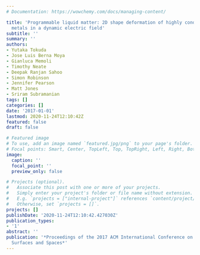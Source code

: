 ```yaml
---
# Documentation: https://wowchemy.com/docs/managing-content/

title: 'Programmable liquid matter: 2D shape deformation of highly conductive liquid
  metals in a dynamic electric field'
subtitle: ''
summary: ''
authors:
- Yutaka Tokuda
- Jose Luis Berna Moya
- Gianluca Memoli
- Timothy Neate
- Deepak Ranjan Sahoo
- Simon Robinson
- Jennifer Pearson
- Matt Jones
- Sriram Subramanian
tags: []
categories: []
date: '2017-01-01'
lastmod: 2020-11-24T12:10:42Z
featured: false
draft: false

# Featured image
# To use, add an image named `featured.jpg/png` to your page's folder.
# Focal points: Smart, Center, TopLeft, Top, TopRight, Left, Right, BottomLeft, Bottom, BottomRight.
image:
  caption: ''
  focal_point: ''
  preview_only: false

# Projects (optional).
#   Associate this post with one or more of your projects.
#   Simply enter your project's folder or file name without extension.
#   E.g. `projects = ["internal-project"]` references `content/project/deep-learning/index.md`.
#   Otherwise, set `projects = []`.
projects: []
publishDate: '2020-11-24T12:10:42.427030Z'
publication_types:
- '1'
abstract: ''
publication: '*Proceedings of the 2017 ACM International Conference on Interactive
  Surfaces and Spaces*'
---
```

